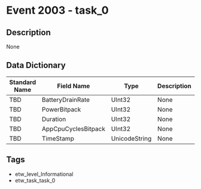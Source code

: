 # Event 2003 - task_0

## Description
None

## Data Dictionary
|Standard Name|Field Name|Type|Description|Sample Value|
|---|---|---|---|---|
|TBD|BatteryDrainRate|UInt32|None|`None`|
|TBD|PowerBitpack|UInt32|None|`None`|
|TBD|Duration|UInt32|None|`None`|
|TBD|AppCpuCyclesBitpack|UInt32|None|`None`|
|TBD|TimeStamp|UnicodeString|None|`None`|

## Tags
* etw_level_Informational
* etw_task_task_0